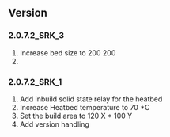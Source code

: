 ## Version

### 2.0.7.2_SRK_3
1. Increase bed size to 200 200
1.

### 2.0.7.2_SRK_1
1. Add inbuild solid state relay for the heatbed
1. Increase Heatbed temperature to 70 *C
1. Set the build area to 120 X * 100 Y
1. Add version handling
